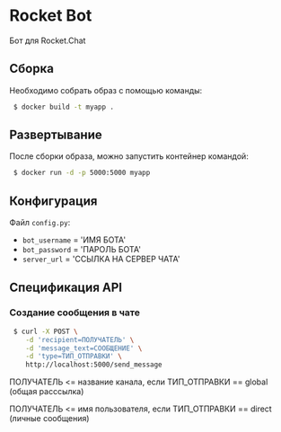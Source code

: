 # Rocket Bot

Бот для Rocket.Chat

## Сборка

Необходимо собрать образ с помощью команды:

```bash
 $ docker build -t myapp .
```

## Развертывание

После сборки образа, можно запустить контейнер командой:

```bash
 $ docker run -d -p 5000:5000 myapp
```

## Конфигурация

Файл `config.py`:

- `bot_username` = 'ИМЯ БОТА'
- `bot_password` = 'ПАРОЛЬ БОТА'
- `server_url` = 'ССЫЛКА НА СЕРВЕР ЧАТА'

## Спецификация API

### Создание сообщения в чате

```bash
 $ curl -X POST \
    -d 'recipient=ПОЛУЧАТЕЛЬ' \
    -d 'message_text=СООБЩЕНИЕ' \
    -d 'type=ТИП_ОТПРАВКИ' \
    http://localhost:5000/send_message
```

ПОЛУЧАТЕЛЬ <= название канала, если ТИП_ОТПРАВКИ == global (общая расссылка)

ПОЛУЧАТЕЛЬ <= имя пользователя, если ТИП_ОТПРАВКИ == direct (личные сообщения)
